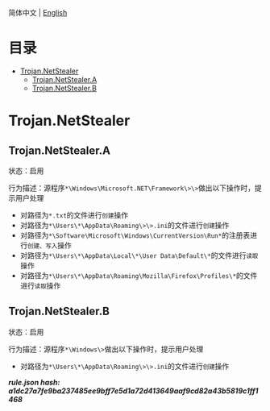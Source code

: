 


  
简体中文 | [English](README_en_us.md)  
  

目录
==

* [Trojan.NetStealer](#trojannetstealer)
	* [Trojan.NetStealer.A](#trojannetstealera)
	* [Trojan.NetStealer.B](#trojannetstealerb)

# Trojan.NetStealer

## Trojan.NetStealer.A
  
状态：启用

行为描述：源程序`*\Windows\Microsoft.NET\Framework\>\>`做出以下操作时，提示用户处理
- 对路径为`*.txt`的文件进行`创建`操作
- 对路径为`*\Users\*\AppData\Roaming\>\>.ini`的文件进行`创建`操作
- 对路径为`*\Software\Microsoft\Windows\CurrentVersion\Run*`的注册表进行`创建、写入`操作
- 对路径为`*\Users\*\AppData\Local\*\User Data\Default\*`的文件进行`读取`操作
- 对路径为`*\Users\*\AppData\Roaming\Mozilla\Firefox\Profiles\*`的文件进行`读取`操作

## Trojan.NetStealer.B
  
状态：启用

行为描述：源程序`*\Windows\>`做出以下操作时，提示用户处理
- 对路径为`*\Users\*\AppData\Roaming\>\>.ini`的文件进行`创建`操作
  
***rule.json hash: a1dc27a7fe9ba237485ee9bff7e5d1a72d413649aaf9cd82a43b5819c1ff1468***